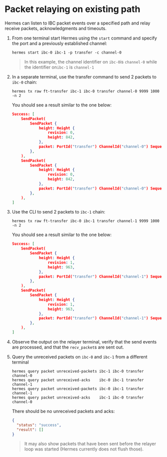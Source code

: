 # Packet relaying on existing path

Hermes can listen to IBC packet events over a specified path and relay receive packets, acknowledgments and timeouts.

1. From one terminal start Hermes using the `start` command and specify the port and a previously established channel:

   ```shell
   hermes start ibc-0 ibc-1 -p transfer -c channel-0
   ```

    > In this example, the channel identifier on `ibc-0`is `channel-0` while the identifier on`ibc-1` is `channel-1`
   

2. In a separate terminal, use the transfer command to send 2 packets to `ibc-0` chain:

    ```shell
    hermes tx raw ft-transfer ibc-1 ibc-0 transfer channel-0 9999 1000 -n 2
    ```

   You should see a result similar to the one below:

   ```json
   Success: [
       SendPacket(
           SendPacket {
               height: Height {
                   revision: 0,
                   height: 842,
               },
               packet: PortId("transfer") ChannelId("channel-0") Sequence(1),
           },
       ),
       SendPacket(
           SendPacket {
               height: Height {
                   revision: 0,
                   height: 842,
               },
               packet: PortId("transfer") ChannelId("channel-0") Sequence(2),
           },
       ),
   ]
   ```
   
3. Use the CLI to send 2 packets to `ibc-1` chain:

    ```shell
    hermes tx raw ft-transfer ibc-0 ibc-1 transfer channel-1 9999 1000 -n 2
    ```

   You should see a result similar to the one below:

   ```json
   Success: [
       SendPacket(
           SendPacket {
               height: Height {
                   revision: 1,
                   height: 963,
               },
               packet: PortId("transfer") ChannelId("channel-1") Sequence(1),
           },
       ),
       SendPacket(
           SendPacket {
               height: Height {
                   revision: 1,
                   height: 963,
               },
               packet: PortId("transfer") ChannelId("channel-1") Sequence(2),
           },
       ),
   ]
   ```
   
4. Observe the output on the relayer terminal, verify that the send events are processed, and that the `recv_packet`s are sent out.

5. Query the unreceived packets on `ibc-0` and `ibc-1` from a different terminal

    ```shell
    hermes query packet unreceived-packets ibc-1 ibc-0 transfer channel-0
    hermes query packet unreceived-acks    ibc-0 ibc-1 transfer channel-1
    hermes query packet unreceived-packets ibc-0 ibc-1 transfer channel-1
    hermes query packet unreceived-acks    ibc-1 ibc-0 transfer channel-0
    ```

    There should be no unreceived packets and acks:

    ```json
    {
      "status": "success",
      "result": []
    }
    ```

    > It may also show packets that have been sent before the relayer loop was started (Hermes currently does not flush those).
